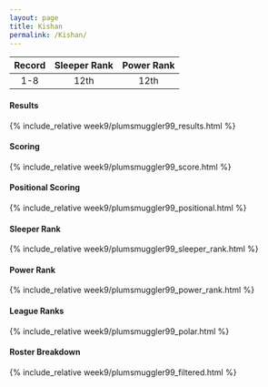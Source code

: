 ```yaml
---
layout: page
title: Kishan
permalink: /Kishan/
---
```


Record | Sleeper Rank | Power Rank               
:--: | :--: | :--:
1-8 | 12th | 12th   

#### Results
{% include_relative week9/plumsmuggler99_results.html %}

#### Scoring
{% include_relative week9/plumsmuggler99_score.html %}

#### Positional Scoring
{% include_relative week9/plumsmuggler99_positional.html %}

#### Sleeper Rank
{% include_relative week9/plumsmuggler99_sleeper_rank.html %}

#### Power Rank
{% include_relative week9/plumsmuggler99_power_rank.html %}

#### League Ranks
{% include_relative week9/plumsmuggler99_polar.html %}

#### Roster Breakdown
{% include_relative week9/plumsmuggler99_filtered.html %}
